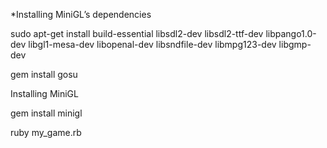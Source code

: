 *Installing MiniGL’s dependencies


sudo apt-get install build-essential libsdl2-dev libsdl2-ttf-dev libpango1.0-dev libgl1-mesa-dev libopenal-dev libsndfile-dev libmpg123-dev libgmp-dev


gem install gosu

Installing MiniGL

gem install minigl


ruby my_game.rb

